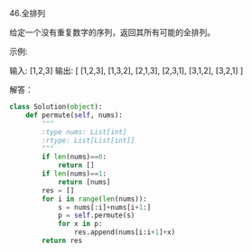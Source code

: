 46.全排列

给定一个没有重复数字的序列，返回其所有可能的全排列。

示例:

输入: [1,2,3]
输出:
[
  [1,2,3],
  [1,3,2],
  [2,1,3],
  [2,3,1],
  [3,1,2],
  [3,2,1]
]



解答：

```python
class Solution(object):
    def permute(self, nums):
        """
        :type nums: List[int]
        :rtype: List[List[int]]
        """
        if len(nums)==0:
            return []
        if len(nums)==1:
            return [nums]
        res = []
        for i in range(len(nums)):
            s = nums[:i]+nums[i+1:]
            p = self.permute(s)
            for x in p:  
                res.append(nums[i:i+1]+x)  
        return res
```

